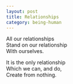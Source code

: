 ```yaml
---
layout: post
title: Relationships
category: being-human
---
```


All our relationships  
Stand on our relationship  
With ourselves.

It is the only relationship  
Which we can, 
and do,  
Create from nothing.
